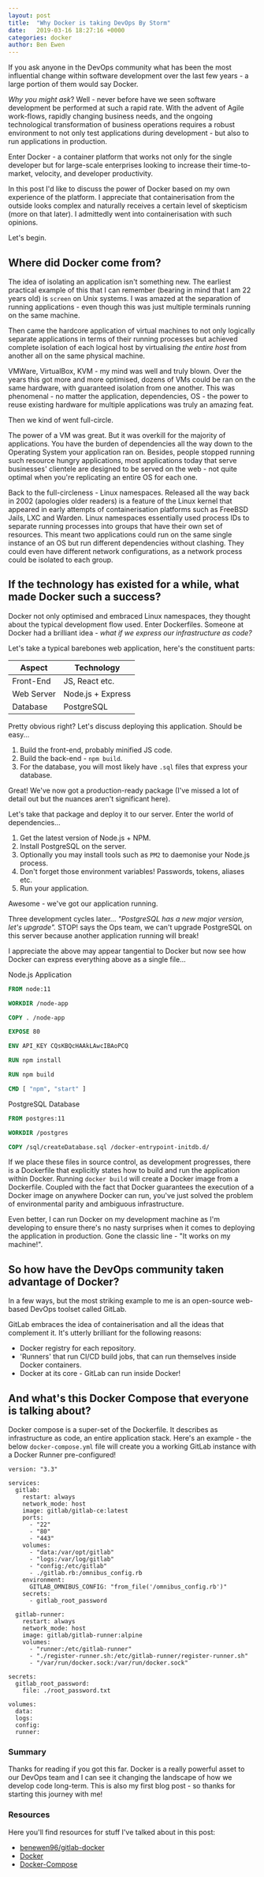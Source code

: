 ```yaml
---
layout: post
title:  "Why Docker is taking DevOps By Storm"
date:   2019-03-16 18:27:16 +0000
categories: docker
author: Ben Ewen
---
```


If you ask anyone in the DevOps community what has been the most influential change within software development over the last few years - a large portion of them would say Docker.

_Why you might ask_? Well - never before have we seen software development be performed at such a rapid rate. With the advent of Agile work-flows, rapidly changing business needs, and the ongoing technological transformation of business operations requires a robust environment to not only test applications during development - but also to run applications in production.

Enter Docker - a container platform that works not only for the single developer but for large-scale enterprises looking to increase their time-to-market, velocity, and developer productivity.

In this post I'd like to discuss the power of Docker based on my own experience of the platform. I appreciate that containerisation from the outside looks complex and naturally receives a certain level of skepticism (more on that later). I admittedly went into containerisation with such opinions.

Let's begin.

## Where did Docker come from?

The idea of isolating an application isn't something new. The earliest practical example of this that I can remember (bearing in mind that I am 22 years old) is `screen` on Unix systems. I was amazed at the separation of running applications - even though this was just multiple terminals running on the same machine. 

Then came the hardcore application of virtual machines to not only logically separate applications in terms of their running processes but achieved complete isolation of each logical host by virtualising _the entire host_ from another all on the same physical machine.

VMWare, VirtualBox, KVM - my mind was well and truly blown. Over the years this got more and more optimised, dozens of VMs could be ran on the same hardware, with guaranteed isolation from one another. This was phenomenal - no matter the application, dependencies, OS - the power to reuse existing hardware for multiple applications was truly an amazing feat.

Then we kind of went full-circle.

The power of a VM was great. But it was overkill for the majority of applications. You have the burden of dependencies all the way down to the Operating System your application ran on. Besides, people stopped running such resource hungry applications, most applications today that serve businesses' clientele are designed to be served on the web - not quite optimal when you're replicating an entire OS for each one.

Back to the full-circleness - Linux namespaces. Released all the way back in 2002 (apologies older readers) is a feature of the Linux kernel that appeared in early attempts of containerisation platforms such as FreeBSD Jails, LXC and Warden. Linux namespaces essentially used process IDs to separate running processes into groups that have their own set of resources. This meant two applications could run on the same single instance of an OS but run different dependencies without clashing. They could even have different network configurations, as a network process could be isolated to each group.

## If the technology has existed for a while, what made Docker such a success?

Docker not only optimised and embraced Linux namespaces, they thought about the typical development flow used. Enter Dockerfiles. Someone at Docker had a brilliant idea - _what if we express our infrastructure as code?_

Let's take a typical barebones web application, here's the constituent parts:

| Aspect     | Technology        |
|------------|-------------------|
| Front-End  | JS, React etc.    |
| Web Server | Node.js + Express |
| Database   | PostgreSQL        |

Pretty obvious right? Let's discuss deploying this application. Should be easy...

1. Build the front-end, probably minified JS code.
2. Build the back-end - `npm build`.
3. For the database, you will most likely have `.sql` files that express your database.

Great! We've now got a production-ready package (I've missed a lot of detail out but the nuances aren't significant here).

Let's take that package and deploy it to our server. Enter the world of dependencies...

 1. Get the latest version of Node.js + NPM.
 2. Install PostgreSQL on the server.
 3. Optionally you may install tools such as `PM2` to daemonise your Node.js process.
 4. Don't forget those environment variables! Passwords, tokens, aliases etc.
 5. Run your application.

Awesome - we've got our application running.

Three development cycles later... _"PostgreSQL has a new major version, let's upgrade"._ STOP! says the Ops team, we can't upgrade PostgreSQL on this server because another application running will break!

I appreciate the above may appear tangential to Docker but now see how Docker can express everything above as a single file...

Node.js Application

```Dockerfile
FROM node:11

WORKDIR /node-app

COPY . /node-app

EXPOSE 80

ENV API_KEY CQsKBQcHAAkLAwcIBAoPCQ

RUN npm install

RUN npm build

CMD [ "npm", "start" ]

```

PostgreSQL Database

```Dockerfile
FROM postgres:11

WORKDIR /postgres

COPY /sql/createDatabase.sql /docker-entrypoint-initdb.d/
```

If we place these files in source control, as development progresses, there is a Dockerfile that explicitly states how to build and run the application within Docker. Running `docker build` will create a Docker image from a Dockerfile. Coupled with the fact that Docker guarantees the execution of a Docker image on anywhere Docker can run, you've just solved the problem of environmental parity and ambiguous infrastructure. 

Even better, I can run Docker on my development machine as I'm developing to ensure there's no nasty surprises when it comes to deploying the application in production. Gone the classic line - "It works on my machine!".

## So how have the DevOps community taken advantage of Docker?

In a few ways, but the most striking example to me is an open-source web-based DevOps toolset called GitLab.

GitLab embraces the idea of containerisation and all the ideas that complement it. It's utterly brilliant for the following reasons:

- Docker registry for each repository.
- 'Runners' that run CI/CD build jobs, that can run themselves inside Docker containers.
- Docker at its core - GitLab can run inside Docker!

## And what's this Docker Compose that everyone is talking about?

Docker compose is a super-set of the Dockerfile. It describes as infrastructure as code, an entire application stack. Here's an example - the below `docker-compose.yml` file will create you a working GitLab instance with a Docker Runner pre-configured!

```docker-compose
version: "3.3"

services:
  gitlab:
    restart: always
    network_mode: host
    image: gitlab/gitlab-ce:latest
    ports:
      - "22"
      - "80"
      - "443"
    volumes:
      - "data:/var/opt/gitlab"
      - "logs:/var/log/gitlab"
      - "config:/etc/gitlab"
      - ./gitlab.rb:/omnibus_config.rb
    environment:
      GITLAB_OMNIBUS_CONFIG: "from_file('/omnibus_config.rb')"
    secrets:
      - gitlab_root_password

  gitlab-runner:
    restart: always
    network_mode: host
    image: gitlab/gitlab-runner:alpine
    volumes:
      - "runner:/etc/gitlab-runner"
      - "./register-runner.sh:/etc/gitlab-runner/register-runner.sh"
      - "/var/run/docker.sock:/var/run/docker.sock"

secrets:
  gitlab_root_password:
    file: ./root_password.txt

volumes:
  data:
  logs:
  config:
  runner:

```

### Summary

Thanks for reading if you got this far. Docker is a really powerful asset to our DevOps team and I can see it changing the landscape of how we develop code long-term. This is also my first blog post - so thanks for starting this journey with me!

### Resources

Here you'll find resources for stuff I've talked about in this post:

- [benewen96/gitlab-docker](https://github.com/benewen96/gitlab-docker)
- [Docker](https://docs.docker.com/install/overview/)
- [Docker-Compose](https://docs.docker.com/compose/)
